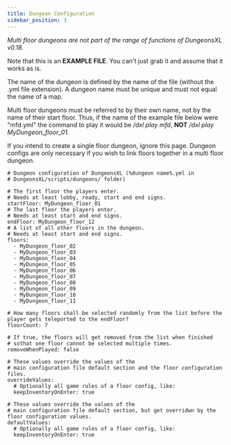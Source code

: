 ```yaml
---
title: Dungeon Configuration
sidebar_position: 3
---
```


_Multi floor dungeons are not part of the range of functions of DungeonsXL v0.18._

Note that this is an <b>EXAMPLE FILE</b>. You can't just grab it and assume that it works as is.

The name of the dungeon is defined by the name of the file (without the .yml file extension). A dungeon name must be unique and must not equal the name of a map.

Multi floor dungeons must be referred to by their own name, not by the name of their start floor. Thus, if the name of the example file below were "mfd.yml" the command to play it would be _/dxl play mfd_, **NOT** _/dxl play MyDungeon_floor_01_.

If you intend to create a single floor dungeon, ignore this page. Dungeon configs are only necessary if you wish to link floors together in a multi floor dungeon.

<pre><code># Dungeon configuration of DungeonsXL (%dungeon name%.yml in
# DungeonsXL/scripts/dungeons/ folder)

# The first floor the players enter.
# Needs at least lobby, ready, start and end signs.
startFloor: MyDungeon_floor_01
# The last floor the players enter.
# Needs at least start and end signs.
endFloor: MyDungeon_floor_12
# A list of all other floors in the dungeon.
# Needs at least start and end signs.
floors:
  - MyDungeon_floor_02
  - MyDungeon_floor_03
  - MyDungeon_floor_04
  - MyDungeon_floor_05
  - MyDungeon_floor_06
  - MyDungeon_floor_07
  - MyDungeon_floor_08
  - MyDungeon_floor_09
  - MyDungeon_floor_10
  - MyDungeon_floor_11

# How many floors shall be selected randomly from the list before the player gets teleported to the endFloor?
floorCount: 7

# If true, the floors will get removed from the list when finished
# sothat one floor cannot be selected multiple times.
removeWhenPlayed: false

# These values override the values of the
# main configuration file default section and the floor configuration files.
overrideValues:
  # Optionally all game rules of a floor config, like:
  keepInventoryOnEnter: true

# These values override the values of the
# main configuration file default section, but get overridwn by the floor configuration values.
defaultValues:
  # Optionally all game rules of a floor config, like:
  keepInventoryOnEnter: true
</code></pre>
